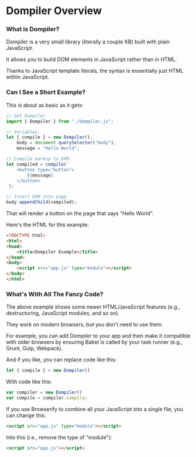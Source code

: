 # Dompiler Overview

### What is Dompiler?

Dompiler is a very small library (literally a couple KB) built with plain JavaScript.

It allows you to build DOM elements in JavaScript rather than in HTML.

Thanks to JavaScript template literals, the syntax is essentially just HTML within JavaScript.

### Can I See a Short Example?

This is about as basic as it gets:

```javascript
// Get Dompiler.
import { Dompiler } from "./dompiler.js";

// Variables.
let { compile } = new Dompiler(),
    body = document.querySelector("body"),
    message = "Hello World";

// Compile markup to DOM.
let compiled = compile(`
    <button type="button">
        ${message}
    </button>
`);

// Insert DOM into page.
body.appendChild(compiled);
```

That will render a button on the page that says "Hello World".

Here's the HTML for this example:

```html
<!DOCTYPE html>
<html>
<head>
    <title>Dompiler Example</title>
</head>
<body>
    <script src="app.js" type="module"></script>
</body>
</html>
```

### What's With All The Fancy Code?

The above example shows some newer HTML/JavaScript features (e.g., destructuring, JavaScript modules, and so on).

They work on modern browsers, but you don't need to use them.

For example, you can add Dompiler to your app and then make it compatible with older browsers by ensuring Babel is called by your task runner (e.g., Grunt, Gulp, Webpack).

And if you like, you can replace code like this:

```javascript
let { compile } = new Dompiler()
```

With code like this:

```javascript
var compiler = new Dompiler()
var compile = compiler.compile;
```

If you use Browserify to combine all your JavaScript into a single file, you can change this:

```html
<script src="app.js" type="module"></script>
```

Into this (i.e., remove the type of "module"):

```html
<script src="app.js"></script>
```